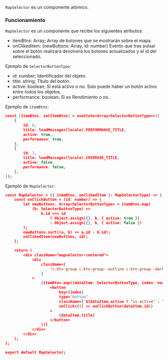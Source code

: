 `MapSelector` es un componente atómico.

### Funcionamiento

`MapSelector` es un componente que recibe los siguientes atributos:

-   itemBtns: Array<SelectorButtonType>; Array de botones que se mostrarán sobre el mapa.
-   onClikedItem: (newButtons: Array<SelectorButtonType>, id: number) Evento que tras pulsar sobre el botón realizará devolverá los botones actualizados y el id del seleccionado.

Ejemplo de `SelectorButtonType`: 

-   id: number; Identificador del objeto.
-   title: string; Título del botón.
-   active: boolean; Si está activo o no. Solo puede haber un botón activo entre todos los objetos.
-   performance: boolean; Si es Rendimiento o no.

Ejemplo de `itemBtns`:

```json
const [itemBtns, setItemBtns] = useState<Array<SelectorButtonType>>([
    {
        id: 0,
        title: loadMessages(locale).PERFORMANCE_TITLE,
        active: true,
        performance: true,
    },
    {
        id: 1,
        title: loadMessages(locale).COVERAGE_TITLE,
        active: false,
        performance: false,
    },
]);
```

Ejemplo de `MapSelector`:

```json
const MapSelector = ({ itemBtns, onClikedItem }: MapSelectorType) => {
    const onClickButton = (id: number) => {
        let newButtons: Array<SelectorButtonType> = itemBtns.map(
            (b: SelectorButtonType) =>
                b.id === id
                    ? Object.assign({}, b, { active: true })
                    : Object.assign({}, b, { active: false })
        );
        newButtons.sort((a, b) => a.id - b.id);
        onClikedItem(newButtons, id);
    };

    return (
        <div className="mapselector-centered">
            <div
                className={
                    "c-btn-group c-btn-group--outline c-btn-group--dark-solid c-btn-group--lg"
                }
            >
                {itemBtns.map((dataItem: SelectorButtonType, index: number) => (
                    <button
                        key={index}
                        type="button"
                        className={`${dataItem.active ? "is-active" : ""}`}
                        onClick={() => onClickButton(dataItem.id)}
                    >
                        {dataItem.title}
                    </button>
                ))}
            </div>
        </div>
    );
};

export default MapSelector;
```
